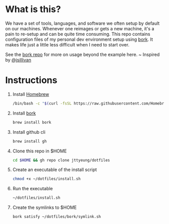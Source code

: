 # What is this?
We have a set of tools, languages, and software we often setup by default on our machines. Whenever one reimages or gets a new machine, it's a pain to re-setup and can be quite time consuming. This repo contains configuration files of my personal dev environment setup using [bork](https://github.com/borksh/bork). It makes life just a little less difficult when I need to start over.

See the [bork repo](https://github.com/borksh/bork) for more on usage beyond the example here.
~ Inspired by [@jsillivan](https://github.com/jsullivan/dotfiles)


# Instructions
1. Install [Homebrew](https://brew.sh/)

	```sh
	/bin/bash -c "$(curl -fsSL https://raw.githubusercontent.com/Homebrew/install/master/install.sh)"
	```

1. Install [bork](https://github.com/borksh/bork)

	```sh
	brew install bork
	```

1. Install github cli

	```sh
	brew install gh
	```

1. Clone this repo in $HOME

	```sh
	cd $HOME && gh repo clone jttyeung/dotfiles
	```

1. Create an executable of the install script

	```sh
	chmod +x ~/dotfiles/install.sh
	```

1. Run the executable

	```sh
	~/dotfiles/install.sh
	```

1. Create the symlinks to $HOME

	```sh
	bork satisfy ~/dotfiles/bork/symlink.sh
	```
